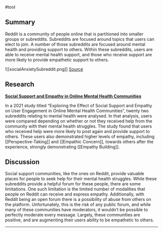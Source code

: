#tool 
## Summary

Reddit is a community of people online that is partitioned into smaller groups or subreddits. Subreddits are focused around topics that users can elect to join. A number of those subreddits are focused around mental health and providing support to others. Within these subreddits, users are able to receive mental health support, and those who receive support are more likely to provide empathetic support to others.

![[socialAnxietySubreddit.png]]
[Source](https://www.reddit.com/r/socialanxiety/)
## Research
**[Social Support and Empathy in Online Mental Health Communities](https://doi.org/10.3390/ijerph18136855)**

In a 2021 study titled “Exploring the Effect of Social Support and Empathy on User Engagement in Online Mental Health Communities”, twenty two subreddits relating to mental health were analysed. In that analysis, users were compared depending on whether or not they received help from the community with their mental health struggles. The study found that users who received help were more likely to post again and provide support to others. These users also demonstrated higher levels of empathy, including [[Perspective-Taking]] and [[Empathic Concern]], towards others after the experience, strongly demonstrating [[Empathy Building]].
## Discussion
Social support communities, like the ones on Reddit, provide valuable places for people to seek help for their mental health struggles. While these subreddits provide a helpful forum for these people, there are some limitations. One such limitation is the limited number of modalities that people on Reddit can receive and express empathy. Additionally, with Reddit being an open forum there is a possibility of abuse from others on the platform. Unfortunately, this is the risk of any public forum, and while many of these communities have moderators, it wouldn’t be possible to perfectly moderate every message. Largely, these communities are positive, and are augmenting their users ability to be empathetic to others.

---
